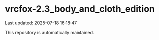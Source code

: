 # vrcfox-2.3_body_and_cloth_edition

Last updated: 2025-07-18 16:18:47

This repository is automatically maintained.
